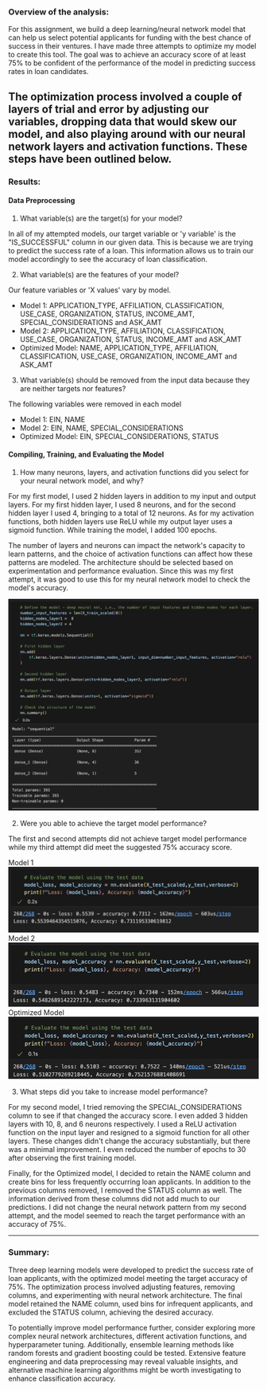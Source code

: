 ### Overview of the analysis: 
For this assignment, we build a deep learning/neural network model that can help us select potential applicants for funding with the best chance of success in their ventures. I have made three attempts to optimize my model to create this tool. The goal was to achieve an accuracy score of at least 75% to be confident of the performance of the model in predicting success rates in loan candidates. 

The optimization process involved a couple of layers of trial and error by adjusting our variables, dropping data that would skew our model, and also playing around with our neural network layers and activation functions. These steps have been outlined below.
---

### Results:

#### Data Preprocessing

1. What variable(s) are the target(s) for your model?

In all of my attempted models, our target variable or 'y variable' is the "IS_SUCCESSFUL" column in our given data. This is because we are trying to predict the success rate of a loan. This information allows us to train our model accordingly to see the accuracy of loan classification.

2. What variable(s) are the features of your model?

Our feature variables or 'X values' vary by model.

- Model 1: APPLICATION_TYPE, AFFILIATION, CLASSIFICATION, USE_CASE, ORGANIZATION, STATUS, INCOME_AMT, SPECIAL_CONSIDERATIONS and ASK_AMT
- Model 2: APPLICATION_TYPE, AFFILIATION, CLASSIFICATION, USE_CASE, ORGANIZATION, STATUS, INCOME_AMT and ASK_AMT
- Optimized Model: NAME, APPLICATION_TYPE, AFFILIATION, CLASSIFICATION, USE_CASE, ORGANIZATION, INCOME_AMT and ASK_AMT

3. What variable(s) should be removed from the input data because they are neither targets nor features?

The following variables were removed in each model

- Model 1: EIN, NAME
- Model 2: EIN, NAME, SPECIAL_CONSIDERATIONS
- Optimized Model: EIN, SPECIAL_CONSIDERATIONS, STATUS

#### Compiling, Training, and Evaluating the Model

1. How many neurons, layers, and activation functions did you select for your neural network model, and why?

For my first model, I used 2 hidden layers in addition to my input and output layers. For my first hidden layer, I used 8 neurons, and for the second hidden layer I used 4, bringing to a total of 12 neurons. As for my activation functions, both hidden layers use ReLU while my output layer uses a sigmoid function. While training the model, I added 100 epochs.

The number of layers and neurons can impact the network's capacity to learn patterns, and the choice of activation functions can affect how these patterns are modeled. The architecture should be selected based on experimentation and performance evaluation. Since this was my first attempt, it was good to use this for my neural network model to check the model's accuracy.

<img src="Images/Model_1_NeuralNet.png" alt="Neural Net Model 1"/>

2. Were you able to achieve the target model performance?

The first and second attempts did not achieve target model performance while my third attempt did meet the suggested 75% accuracy score.

Model 1
<img src="Images/Model_1_Accuracy.png"/>
Model 2
<img src="Images/Model_2_Accuracy.png"/>
Optimized Model
<img src="Images/Optimized_Model_Accuracy.png"/>

3. What steps did you take to increase model performance?

For my second model, I tried removing the SPECIAL_CONSIDERATIONS column to see if that changed the accuracy score. I even added 3 hidden layers with 10, 8, and 6 neurons respectively. I used a ReLU activation function on the input layer and resigned to a sigmoid function for all other layers. These changes didn't change the accuracy substantially, but there was a minimal improvement. I even reduced the number of epochs to 30 after observing the first training model.

Finally, for the Optimized model, I decided to retain the NAME column and create bins for less frequently occurring loan applicants. In addition to the previous columns removed, I removed the STATUS column as well. The information derived from these columns did not add much to our predictions. I did not change the neural network pattern from my second attempt, and the model seemed to reach the target performance with an accuracy of 75%.

---

### Summary: 
Three deep learning models were developed to predict the success rate of loan applicants, with the optimized model meeting the target accuracy of 75%. The optimization process involved adjusting features, removing columns, and experimenting with neural network architecture. The final model retained the NAME column, used bins for infrequent applicants, and excluded the STATUS column, achieving the desired accuracy.

To potentially improve model performance further, consider exploring more complex neural network architectures, different activation functions, and hyperparameter tuning. Additionally, ensemble learning methods like random forests and gradient boosting could be tested. Extensive feature engineering and data preprocessing may reveal valuable insights, and alternative machine learning algorithms might be worth investigating to enhance classification accuracy.
